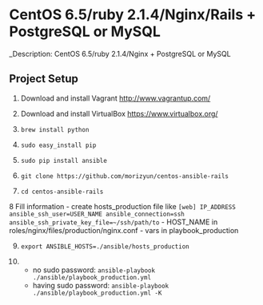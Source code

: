 # CentOS 6.5/ruby 2.1.4/Nginx/Rails + PostgreSQL or MySQL

_Description: CentOS 6.5/ruby 2.1.4/Nginx + PostgreSQL or MySQL

## Project Setup

 1. Download and install Vagrant http://www.vagrantup.com/

 2. Download and install VirtualBox https://www.virtualbox.org/

 3. `brew install python`

 4. `sudo easy_install pip`

 5. `sudo pip install ansible`

 6. `git clone https://github.com/morizyun/centos-ansible-rails`

 7. `cd centos-ansible-rails`

 8 Fill information
    - create hosts_production file like `[web] IP_ADDRESS ansible_ssh_user=USER_NAME ansible_connection=ssh ansible_ssh_private_key_file=~/ssh/path/to` 
    - HOST_NAME in roles/nginx/files/production/nginx.conf
    - vars in playbook_production

 9. `export ANSIBLE_HOSTS=./ansible/hosts_production`

10. 
    - no sudo password: `ansible-playbook ./ansible/playbook_production.yml`
    - having sudo password: `ansible-playbook ./ansible/playbook_production.yml -K`
